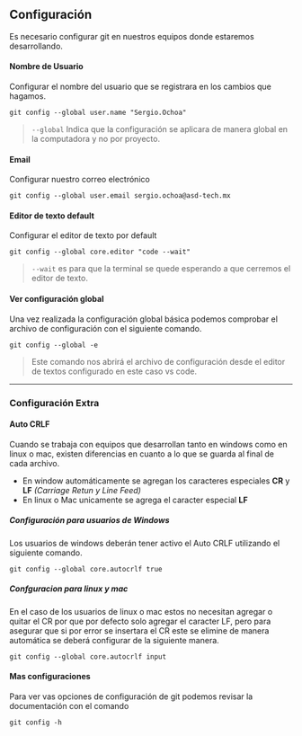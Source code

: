 ## Configuración

Es necesario configurar git en nuestros equipos donde estaremos desarrollando.

#### Nombre de Usuario

Configurar el nombre del usuario que se registrara en los cambios que hagamos.

`
git config --global user.name "Sergio.Ochoa"
`

>`--global` Indica que la configuración se aplicara de manera global en la computadora y no por proyecto.

#### Email

Configurar nuestro correo electrónico

`
git config --global user.email sergio.ochoa@asd-tech.mx
`

#### Editor de texto default

Configurar el editor de texto por default

`
git config --global core.editor "code --wait"
`

> `--wait` es para que la terminal se quede esperando a que cerremos el editor de texto.

#### Ver configuración global
Una vez realizada la configuración global básica podemos comprobar el archivo de configuración con el siguiente comando.

`
git config --global -e
`

> Este comando nos abrirá el archivo de configuración desde el editor de textos configurado en este caso vs code.

---
### Configuración Extra 

#### Auto CRLF

Cuando se trabaja con equipos que desarrollan tanto en windows como en linux o mac, existen diferencias en cuanto a lo que se guarda al final de cada archivo.
* En window automáticamente se agregan los caracteres especiales **CR** y **LF** _(Carriage Retun y Line Feed)_
* En linux o Mac unicamente se agrega el caracter especial **LF**

##### Configuración para usuarios de Windows

Los usuarios de windows deberán tener activo el Auto CRLF utilizando el siguiente comando.

`
git config --global core.autocrlf true
`

##### Confguracion para linux y mac

En el caso de los usuarios de linux o mac estos no necesitan agregar o quitar el CR por que por defecto solo agregar el caracter LF, pero para asegurar que si por error se insertara el CR este se elimine de manera automática se deberá configurar de la siguiente manera.

`
git config --global core.autocrlf input
`

#### Mas configuraciones

Para ver vas opciones de configuración de git podemos revisar la documentación con el comando

`
git config -h
`




